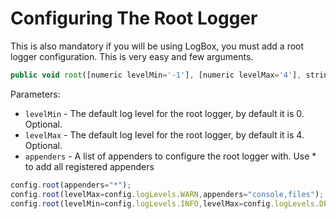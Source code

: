 # Configuring The Root Logger
This is also mandatory if you will be using LogBox, you must add a root logger configuration. This is very easy and few arguments.

```js
public void root([numeric levelMin='-1'], [numeric levelMax='4'], string appenders)
```

Parameters:
* `levelMin` - The default log level for the root logger, by default it is 0. Optional.
* `levelMax` - The default log level for the root logger, by default it is 4. Optional.
* `appenders` - A list of appenders to configure the root logger with. Use * to add all registered appenders


```javascript
config.root(appenders="*");
config.root(levelMax=config.logLevels.WARN,appenders="console,files");
config.root(levelMin=config.logLevels.INFO,levelMax=config.logLevels.DEBUG,appenders="*");
```
